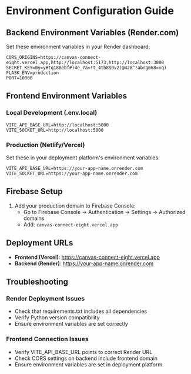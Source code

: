 # Environment Configuration Guide

## Backend Environment Variables (Render.com)

Set these environment variables in your Render dashboard:

```
CORS_ORIGINS=https://canvas-connect-eight.vercel.app,http://localhost:5173,http://localhost:3000
SECRET_KEY=0y=y#tq188ebf#)4e_7a=!t_4th8$9v2)@428^!abrgm68=vq)
FLASK_ENV=production
PORT=10000
```

## Frontend Environment Variables

### Local Development (.env.local)
```
VITE_API_BASE_URL=http://localhost:5000
VITE_SOCKET_URL=http://localhost:5000
```

### Production (Netlify/Vercel)
Set these in your deployment platform's environment variables:
```
VITE_API_BASE_URL=https://your-app-name.onrender.com
VITE_SOCKET_URL=https://your-app-name.onrender.com
```

## Firebase Setup

1. Add your production domain to Firebase Console:
   - Go to Firebase Console → Authentication → Settings → Authorized domains
   - Add: `canvas-connect-eight.vercel.app`

## Deployment URLs

- **Frontend (Vercel)**: https://canvas-connect-eight.vercel.app
- **Backend (Render)**: https://your-app-name.onrender.com

## Troubleshooting

### Render Deployment Issues
- Check that requirements.txt includes all dependencies
- Verify Python version compatibility
- Ensure environment variables are set correctly

### Frontend Connection Issues  
- Verify VITE_API_BASE_URL points to correct Render URL
- Check CORS settings on backend include frontend domain
- Ensure environment variables are set in deployment platform
